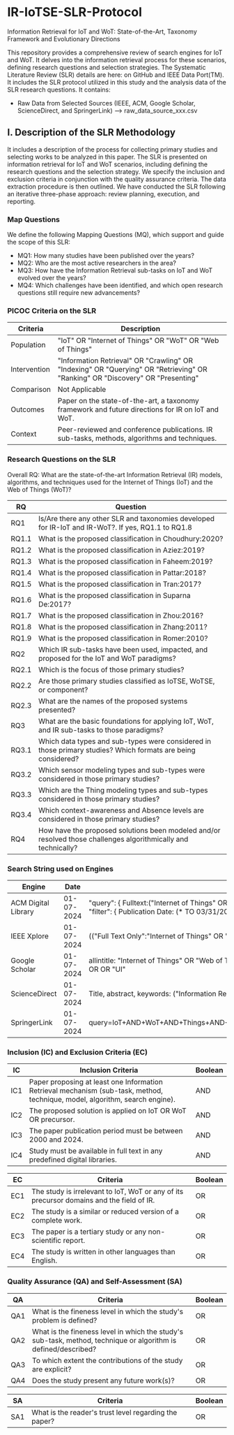 # IR-IoTSE-SLR-Protocol
Information Retrieval for IoT and WoT: State-of-the-Art, Taxonomy Framework and Evolutionary Directions

This repository provides a comprehensive review of search engines for IoT and WoT. It delves into the information retrieval process for these scenarios, defining research questions and selection strategies. The Systematic Literature Review (SLR) details are here: on GitHub and IEEE Data Port(TM). It includes the SLR protocol utilized in this study and the analysis data of the SLR research questions. It contains:
* Raw Data from Selected Sources (IEEE, ACM, Google Scholar, ScienceDirect, and SpringerLink) --> raw_data_source_xxx.csv


## I. Description of the SLR Methodology
It includes a description of the process for collecting primary studies and selecting works to be analyzed in this paper. The SLR is presented on information retrieval for IoT and WoT scenarios, including defining the research questions and the selection strategy. We specify the inclusion and exclusion criteria in conjunction with the quality assurance criteria. The data extraction procedure is then outlined. We have conducted the SLR following an iterative three-phase approach: review planning, execution, and reporting. 

### Map Questions
We define the following Mapping Questions (MQ), which support and guide the scope of this SLR:
- MQ1: How many studies have been published over the years?
- MQ2: Who are the most active researchers in the area?
- MQ3: How have the Information Retrieval sub-tasks on IoT and WoT evolved over the years?
- MQ4: Which challenges have been identified, and which open research questions still require new advancements?

### PICOC Criteria on the SLR

| Criteria     | Description                                                                                                                   |
|--------------|-------------------------------------------------------------------------------------------------------------------------------|
| Population   | "IoT" OR "Internet of Things" OR "WoT" OR "Web of Things"                                                                     |
| Intervention | "Information Retrieval" OR "Crawling" OR "Indexing" OR "Querying" OR "Retrieving" OR "Ranking" OR "Discovery" OR "Presenting" |
| Comparison   | Not Applicable                                                                                                                |
| Outcomes     | Paper on the state-of-the-art, a taxonomy framework and future directions for IR on IoT and WoT.                              |
| Context      | Peer-reviewed and conference publications. IR sub-tasks, methods, algorithms and techniques.                                  |

### Research Questions on the SLR

Overall RQ: What are the state-of-the-art Information Retrieval (IR) models, algorithms, and techniques used for the Internet of Things (IoT) and the Web of Things (WoT)?

| RQ    | Question                                                                                                        |
|-------|-----------------------------------------------------------------------------------------------------------------|
| RQ1   | Is/Are there any other SLR and taxonomies developed for IR-IoT and IR-WoT?. If yes, RQ1.1 to RQ1.8              |
| RQ1.1 | What is the proposed classification in Choudhury:2020?                                                          |
| RQ1.2 | What is the proposed classification in Aziez:2019?                                                              |
| RQ1.3 | What is the proposed classification in Faheem:2019?                                                             |
| RQ1.4 | What is the proposed classification in Pattar:2018?                                                             |
| RQ1.5 | What is the proposed classification in Tran:2017?                                                               |
| RQ1.6 | What is the proposed classification in Suparna De:2017?                                                         |
| RQ1.7 | What is the proposed classification in Zhou:2016?                                                               |
| RQ1.8 | What is the proposed classification in Zhang:2011?                                                              |
| RQ1.9 | What is the proposed classification in Romer:2010?                                                              |
| RQ2   | Which IR sub-tasks have been used, impacted, and proposed for the IoT and WoT paradigms?                        |
| RQ2.1 | Which is the focus of those primary studies?                                                                    |
| RQ2.2 | Are those primary studies classified as IoTSE, WoTSE, or component?                                             |
| RQ2.3 | What are the names of the proposed systems presented?                                                           |
| RQ3 | What are the basic foundations for applying IoT, WoT, and IR sub-tasks to those paradigms?                        |
| RQ3.1 | Which data types and sub-types were considered in those primary studies? Which formats are being considered?    |
| RQ3.2 | Which sensor modeling types and sub-types were considered in those primary studies?                             |
| RQ3.3 | Which are the Thing modeling types and sub-types considered in those primary studies?                           |
| RQ3.4 | Which context-awareness and Absence levels are considered in those primary studies?                             |
| RQ4 | How have the proposed solutions been modeled and/or resolved those challenges algorithmically and technically?    |

### Search String used on Engines

| Engine              | Date       | Query                                                                                                                                                                                                                                                                                  | Annex     |
|---------------------|------------|----------------------------------------------------------------------------------------------------------------------------------------------------------------------------------------------------------------------------------------------------------------------------------------|-----------|
| ACM Digital Library | 01-07-2024 | "query": { Fulltext:("Internet of Things" OR "Web of Things" OR "IoT" OR "WoT") AND Abstract:("Information Retrieval" OR "Search Engine" OR "Crawling" OR "Service Discovery" OR "Indexing" OR "Ranking" OR "UI") } "filter": { Publication Date: (* TO 03/31/2022), ACM Content: DL } | Annex 1.1 |
| IEEE Xplore         | 01-07-2024 | (("Full Text Only":"Internet of Things" OR "Web of Things" OR "IoT" OR "WoT") AND ("Abstract":"Information Retrieval" OR "Search Engine" OR "Crawling" OR "Service Discovery" OR "Indexing" OR "Ranking" OR "UI"))                                                                     | Annex 1.2 |
| Google Scholar      | 01-07-2024 | allintitle: "Internet of Things" OR "Web of Things" OR "IoT" OR "WoT" "Information Retrieval" OR OR OR "Search Engine" OR OR OR "Crawling" OR OR OR "Service Discovery" OR OR OR "Indexing" OR OR OR "Ranking" OR OR OR "UI"                                                           | Annex 1.3 |
| ScienceDirect       | 01-07-2024 | Title, abstract, keywords: ("Information Retrieval" OR "Search Engine" OR "Crawling" OR "Indexing" OR "Ranking") AND ("Internet of Things" OR "Web of Things" OR "IoT" OR "WoT")                                                                                                       | Annex 1.4 |
| SpringerLink        | 01-07-2024 | query=IoT+AND+WoT+AND+Things+AND+Internet+AND+Web+AND+%28Information+OR+Retrieval+OR+Search+OR+Engine+OR+Crawling+OR+Indexing+OR+Ranking+OR+IoT+OR+WoT+OR+Things+OR+Internet+OR+Web                                                                                                    | Annex 1.5 |

### Inclusion (IC) and Exclusion Criteria (EC)

| IC  | Inclusion Criteria                                                                                                                     | Boolean |
|-----|------------------------------------------------------------------------------------------------------------------------------|---------|
| IC1 | Paper proposing at least one Information Retrieval mechanism (sub-task, method, technique, model, algorithm, search engine). | AND     |
| IC2 | The proposed solution is applied on IoT OR WoT OR precursor.                                                                 | AND     |
| IC3 | The paper publication period must be between 2000 and 2024.                                                                  | AND     |
| IC4 | Study must be available in full text in any predefined digital libraries.                                                    | AND     |

| EC  | Criteria                                                                                 | Boolean |
|-----|------------------------------------------------------------------------------------------|---------|
| EC1 | The study is irrelevant to IoT, WoT or any of its precursor domains and the field of IR. | OR      |
| EC2 | The study is a similar or reduced version of a complete work.                            | OR      |
| EC3 | The paper is a tertiary study or any non-scientific report.                              | OR      |
| EC4 | The study is written in other languages than English.                                    | OR      |

### Quality Assurance (QA) and Self-Assessment (SA)

| QA  | Criteria                                                                                                       | Boolean |
|-----|----------------------------------------------------------------------------------------------------------------|---------|
| QA1 | What is the fineness level in which the study's problem is defined?                                            | OR      |
| QA2 | What is the fineness level in which the study's sub-task, method, technique or algorithm is defined/described? | OR      |
| QA3 | To which extent the contributions of the study are explicit?                                                   | OR      |
| QA4 | Does the study present any future work(s)?                                                                     | OR      |

| SA  | Criteria                                              | Boolean |
|-----|-------------------------------------------------------|---------|
| SA1 | What is the reader's trust level regarding the paper? | OR      |

